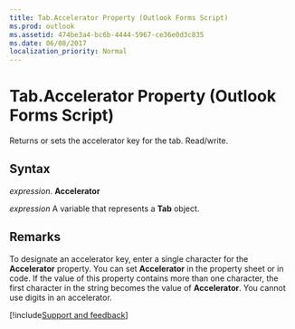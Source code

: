 ```yaml
---
title: Tab.Accelerator Property (Outlook Forms Script)
ms.prod: outlook
ms.assetid: 474be3a4-bc6b-4444-5967-ce36e0d3c835
ms.date: 06/08/2017
localization_priority: Normal
---
```



# Tab.Accelerator Property (Outlook Forms Script)

Returns or sets the accelerator key for the tab. Read/write.


## Syntax

_expression_. **Accelerator**

_expression_ A variable that represents a  **Tab** object.


## Remarks

To designate an accelerator key, enter a single character for the  **Accelerator** property. You can set **Accelerator** in the property sheet or in code. If the value of this property contains more than one character, the first character in the string becomes the value of **Accelerator**. You cannot use digits in an accelerator.

[!include[Support and feedback](~/includes/feedback-boilerplate.md)]